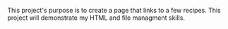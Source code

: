This project's purpose is to create a page that links to a few recipes. 
This project will demonstrate my HTML and file managment skills.